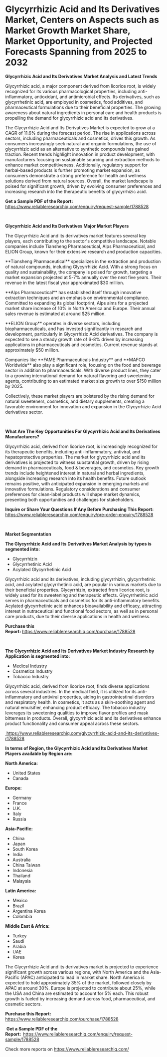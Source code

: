 <p><h1>Glycyrrhizic Acid and Its Derivatives Market, Centers on Aspects such as Market Growth Market Share, Market Opportunity, and Projected Forecasts Spanning from 2025 to 2032</h1></p><p><strong>Glycyrrhizic Acid and Its Derivatives Market Analysis and Latest Trends</strong></p>
<p><p>Glycyrrhizic acid, a major component derived from licorice root, is widely recognized for its various pharmacological properties, including anti-inflammatory, antioxidant, and antimicrobial effects. Its derivatives, such as glycyrrhetinic acid, are employed in cosmetics, food additives, and pharmaceutical formulations due to their beneficial properties. The growing awareness about natural ingredients in personal care and health products is propelling the demand for glycyrrhizic acid and its derivatives.</p><p>The Glycyrrhizic Acid and Its Derivatives Market is expected to grow at a CAGR of 11.6% during the forecast period. The rise in applications across sectors, including pharmaceuticals and cosmetics, drives this growth. As consumers increasingly seek natural and organic formulations, the use of glycyrrhizic acid as an alternative to synthetic compounds has gained traction. Recent trends highlight innovation in product development, with manufacturers focusing on sustainable sourcing and extraction methods to enhance market competitiveness. Additionally, regulatory support for herbal-based products is further promoting market expansion, as consumers demonstrate a strong preference for health and wellness solutions derived from natural sources. Overall, the market landscape is poised for significant growth, driven by evolving consumer preferences and increasing research into the therapeutic benefits of glycyrrhizic acid.</p></p>
<p><strong>Get a Sample PDF of the Report:&nbsp;</strong> <a href="https://www.reliableresearchiq.com/enquiry/request-sample/1788528?utm_campaign=2250&utm_medium=2&utm_source=Github&utm_content=ia&utm_term=02022025&utm_id=glycyrrhizic-acid-and-its-derivatives">https://www.reliableresearchiq.com/enquiry/request-sample/1788528</a></p>
<p>&nbsp;</p>
<p><strong>Glycyrrhizic Acid and Its Derivatives Major Market Players</strong></p>
<p><p>The Glycyrrhizic Acid and its derivatives market features several key players, each contributing to the sector's competitive landscape. Notable companies include Tiansheng Pharmaceutical, Alps Pharmaceutical, and ELION Group, known for their extensive research and production capacities.</p><p>**Tiansheng Pharmaceutical** specializes in the extraction and production of natural compounds, including Glycyrrhizic Acid. With a strong focus on quality and sustainability, the company is poised for growth, targeting a market expansion projected at 5-7% annually over the next five years. Their revenue in the latest fiscal year approximated $30 million.</p><p>**Alps Pharmaceutical** has established itself through innovative extraction techniques and an emphasis on environmental compliance. Committed to expanding its global footprint, Alps aims for a projected market share increase of 10% in North America and Europe. Their annual sales revenue is estimated at around $25 million.</p><p>**ELION Group** operates in diverse sectors, including biopharmaceuticals, and has invested significantly in research and development, particularly in Glycyrrhizic Acid derivatives. The company is expected to see a steady growth rate of 6-8% driven by increasing applications in pharmaceuticals and cosmetics. Current revenue stands at approximately $50 million.</p><p>Companies like **FAME Pharmaceuticals Industry** and **MAFCO Worldwide** also play a significant role, focusing on the food and beverage sector in addition to pharmaceuticals. With diverse product lines, they cater to a growing international demand for natural flavoring and sweetening agents, contributing to an estimated market size growth to over $150 million by 2025.</p><p>Collectively, these market players are bolstered by the rising demand for natural sweeteners, cosmetics, and dietary supplements, creating a favorable environment for innovation and expansion in the Glycyrrhizic Acid derivatives sector.</p></p>
<p>&nbsp;</p>
<p><strong>What Are The Key Opportunities For Glycyrrhizic Acid and Its Derivatives Manufacturers?</strong></p>
<p><p>Glycyrrhizic acid, derived from licorice root, is increasingly recognized for its therapeutic benefits, including anti-inflammatory, antiviral, and hepatoprotective properties. The market for glycyrrhizic acid and its derivatives is projected to witness substantial growth, driven by rising demand in pharmaceuticals, food & beverages, and cosmetics. Key growth trends include heightened interest in natural and herbal ingredients, alongside increasing research into its health benefits. Future outlook remains positive, with anticipated expansion in emerging markets and innovative formulations. Regulatory considerations and consumer preferences for clean-label products will shape market dynamics, presenting both opportunities and challenges for stakeholders.</p></p>
<p><strong>Inquire or Share Your Questions If Any Before Purchasing This Report:</strong> <a href="https://www.reliableresearchiq.com/enquiry/pre-order-enquiry/1788528?utm_campaign=2250&utm_medium=2&utm_source=Github&utm_content=ia&utm_term=02022025&utm_id=glycyrrhizic-acid-and-its-derivatives">https://www.reliableresearchiq.com/enquiry/pre-order-enquiry/1788528</a></p>
<p>&nbsp;</p>
<p><strong>Market Segmentation</strong></p>
<p><strong>The Glycyrrhizic Acid and Its Derivatives Market Analysis by types is segmented into:</strong></p>
<p><ul><li>Glycyrrhizin</li><li>Glycyrrhetinic Acid</li><li>Acylated Glycyrrhetinic Acid</li></ul></p>
<p><p>Glycyrrhizic acid and its derivatives, including glycyrrhizin, glycyrrhetinic acid, and acylated glycyrrhetinic acid, are popular in various markets due to their beneficial properties. Glycyrrhizin, extracted from licorice root, is widely used for its sweetening and therapeutic effects. Glycyrrhetinic acid serves in pharmaceuticals and cosmetics for its anti-inflammatory benefits. Acylated glycyrrhetinic acid enhances bioavailability and efficacy, attracting interest in nutraceutical and functional food sectors, as well as in personal care products, due to their diverse applications in health and wellness.</p></p>
<p><strong>Purchase this Report:&nbsp;</strong><a href="https://www.reliableresearchiq.com/purchase/1788528?utm_campaign=2250&utm_medium=2&utm_source=Github&utm_content=ia&utm_term=02022025&utm_id=glycyrrhizic-acid-and-its-derivatives">https://www.reliableresearchiq.com/purchase/1788528</a></p>
<p>&nbsp;</p>
<p><strong>The Glycyrrhizic Acid and Its Derivatives Market Industry Research by Application is segmented into:</strong></p>
<p><ul><li>Medical Industry</li><li>Cosmetics Industry</li><li>Tobacco Industry</li></ul></p>
<p><p>Glycyrrhizic acid, derived from licorice root, finds diverse applications across several industries. In the medical field, it is utilized for its anti-inflammatory and antiviral properties, aiding in gastrointestinal disorders and respiratory health. In cosmetics, it acts as a skin-soothing agent and natural emulsifier, enhancing product efficacy. The tobacco industry leverages its sweetening qualities to improve flavor profiles and mask bitterness in products. Overall, glycyrrhizic acid and its derivatives enhance product functionality and consumer appeal across these sectors.</p></p>
<p><a href="https://www.reliableresearchiq.com/glycyrrhizic-acid-and-its-derivatives-r1788528?utm_campaign=2250&utm_medium=2&utm_source=Github&utm_content=ia&utm_term=02022025&utm_id=glycyrrhizic-acid-and-its-derivatives">&nbsp;https://www.reliableresearchiq.com/glycyrrhizic-acid-and-its-derivatives-r1788528</a></p>
<p><strong>In terms of Region, the Glycyrrhizic Acid and Its Derivatives Market Players available by Region are:</strong></p>
<p>
    <p> <strong> North America: </strong>
        <ul>
            <li>United States</li>
            <li>Canada</li>
        </ul>
        </p> 
    <p> <strong> Europe: </strong>
        <ul>
            <li>Germany</li>
            <li>France</li>
            <li>U.K.</li>
            <li>Italy</li>
            <li>Russia</li>
        </ul>
        </p> 
    <p> <strong> Asia-Pacific: </strong>
        <ul>
            <li>China</li>
            <li>Japan</li>
            <li>South Korea</li>
            <li>India</li>
            <li>Australia</li>
            <li>China Taiwan</li>
            <li>Indonesia</li>
            <li>Thailand</li>
            <li>Malaysia</li>
        </ul>
        </p> 
    <p> <strong> Latin America: </strong>
        <ul>
            <li>Mexico</li>
            <li>Brazil</li>
            <li>Argentina Korea</li>
            <li>Colombia</li>
        </ul>
        </p> 
    <p> <strong> Middle East & Africa: </strong>
        <ul>
            <li>Turkey</li>
            <li>Saudi</li>
            <li>Arabia</li>
            <li>UAE</li>
            <li>Korea</li>
        </ul>
    </p>
    </p>
<p><p>The Glycyrrhizic Acid and its derivatives market is projected to experience significant growth across various regions, with North America and the Asia-Pacific (APAC) anticipated to lead in market share. North America is expected to hold approximately 35% of the market, followed closely by APAC at around 30%. Europe is projected to contribute about 25%, while the USA and China are estimated to account for 5% each. This robust growth is fueled by increasing demand across food, pharmaceutical, and cosmetic sectors.</p></p>
<p><strong>Purchase this Report: </strong><a href="https://www.reliableresearchiq.com/purchase/1788528?utm_campaign=2250&utm_medium=2&utm_source=Github&utm_content=ia&utm_term=02022025&utm_id=glycyrrhizic-acid-and-its-derivatives">https://www.reliableresearchiq.com/purchase/1788528</a></p>
<p>&nbsp;<strong>Get a Sample PDF of the Report:&nbsp;&nbsp;</strong><a href="https://www.reliableresearchiq.com/enquiry/request-sample/1788528?utm_campaign=2250&utm_medium=2&utm_source=Github&utm_content=ia&utm_term=02022025&utm_id=glycyrrhizic-acid-and-its-derivatives">https://www.reliableresearchiq.com/enquiry/request-sample/1788528</a></p>
<p><strong></strong></p>
<p>Check more reports on <a href="https://www.reliableresearchiq.com/?utm_campaign=2250&utm_medium=2&utm_source=Github&utm_content=ia&utm_term=02022025&utm_id=glycyrrhizic-acid-and-its-derivatives">https://www.reliableresearchiq.com/</a></p>